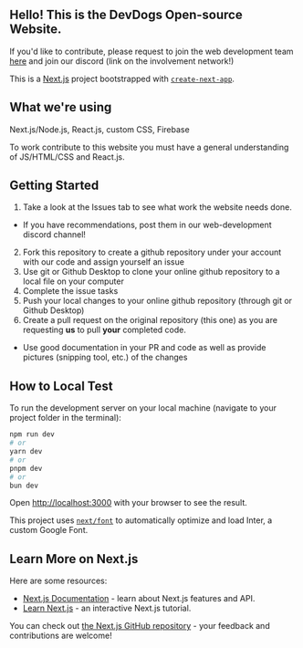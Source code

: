 ## Hello! This is the DevDogs Open-source Website.

If you'd like to contribute, please request to join the web development team [here](https://github.com/orgs/DevDogs-UGA/teams/24-25-website-contributors) and join our discord (link on the involvement network!)

This is a [Next.js](https://nextjs.org/) project bootstrapped with [`create-next-app`](https://github.com/vercel/next.js/tree/canary/packages/create-next-app).

## What we're using
Next.js/Node.js, React.js, custom CSS, Firebase

To work contribute to this website you must have a general understanding of JS/HTML/CSS and React.js.

## Getting Started

1. Take a look at the Issues tab to see what work the website needs done.
  - If you have recommendations, post them in our web-development discord channel!
2. Fork this repository to create a github repository under your account with our code and assign yourself an issue
3. Use git or Github Desktop to clone your online github repository to a local file on your computer
4. Complete the issue tasks
5. Push your local changes to your online github repository (through git or Github Desktop)
5. Create a pull request on the original repository (this one) as you are requesting **us** to pull **your** completed code.
  - Use good documentation in your PR and code as well as provide pictures (snipping tool, etc.) of the changes

## How to Local Test
To run the development server on your local machine (navigate to your project folder in the terminal):

```bash
npm run dev
# or
yarn dev
# or
pnpm dev
# or
bun dev
```

Open [http://localhost:3000](http://localhost:3000) with your browser to see the result.

This project uses [`next/font`](https://nextjs.org/docs/basic-features/font-optimization) to automatically optimize and load Inter, a custom Google Font.

## Learn More on Next.js

Here are some resources:

- [Next.js Documentation](https://nextjs.org/docs) - learn about Next.js features and API.
- [Learn Next.js](https://nextjs.org/learn) - an interactive Next.js tutorial.

You can check out [the Next.js GitHub repository](https://github.com/vercel/next.js/) - your feedback and contributions are welcome!

